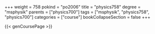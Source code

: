 +++
weight = 758
pokind = "po2006"
title = "physics758"
degree = "msphysik"
parents = ["physics700"]
tags = ["msphysik", "physics758", "physics700"]
categories = ["course"]
bookCollapseSection = false
+++

{{< genCoursePage >}}
